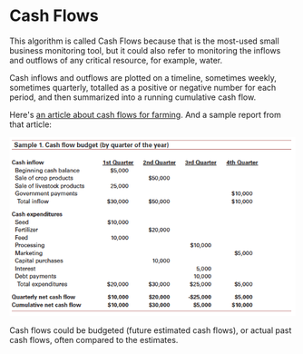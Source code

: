 # Cash Flows

This algorithm is called Cash Flows because that is the most-used small business monitoring tool, but it could also refer to monitoring the inflows and outflows of any critical resource, for example, water.

Cash inflows and outflows are plotted on a timeline, sometimes weekly, sometimes quarterly, totalled as a positive or negative number for each period, and then summarized into a running cumulative cash flow.

Here's [an article about cash flows for farming](https://www.extension.iastate.edu/agdm/wholefarm/html/c3-14.html). And a sample report from that article:

![cash flow](../assets/c3-14fig1.gif)

Cash flows could be budgeted (future estimated cash flows), or actual past cash flows, often compared to the estimates.
